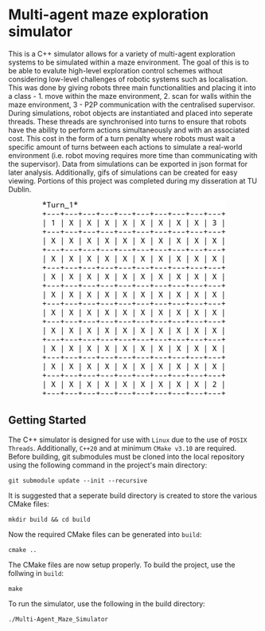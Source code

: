 # Multi-agent maze exploration simulator

This is a C++ simulator allows for a variety of multi-agent exploration systems to be simulated within a maze environment. The goal of this is to be able to evalute high-level exploration control schemes without considering low-level challenges of robotic systems such as localisation. This was done by  giving robots three main functionalities and placing it into a class - 1. move within the maze environment, 2. scan for walls within the maze environment, 3 - P2P communication with the centralised supervisor. During simulations, robot objects are instantiated and placed into seperate threads. These threads are synchronised into turns to ensure that robots have the ability to perform actions simultaneously and with an associated cost. This cost in the form of a turn penalty where robots must wait a specific amount of turns between each actions to simulate a real-world environment (i.e. robot moving requires more time than communicating with the supervisor). Data from simulations can be exported in json format for later analysis. Additionally, gifs of simulations can be created for easy viewing. Portions of this project was completed during my disseration at TU Dublin.

<p align="center">
  <img src="https://github.com/Dawg4321/multi-agent_maze_exploration_simulation/blob/master/examples/10x10_Greedy/maze_exploration.gif"/>
</p>

## Getting Started
The C++ simulator is designed for use with ```Linux``` due to the use of ```POSIX Threads```. Additionally, ```C++20``` and at minimum ```CMake v3.10``` are required. Before building, git submodules must be cloned into the local repository using the following command in the project's main directory:
```
git submodule update --init --recursive
```
It is suggested that a seperate build directory is created to store the various CMake files:
```
mkdir build && cd build
```
Now the required CMake files can be generated into ```build```:
```
cmake ..
```
The CMake files are now setup properly. To build the project, use the follwing in ```build```:
```
make
```
To run the simulator, use the following in the build directory:
```
./Multi-Agent_Maze_Simulator
```


